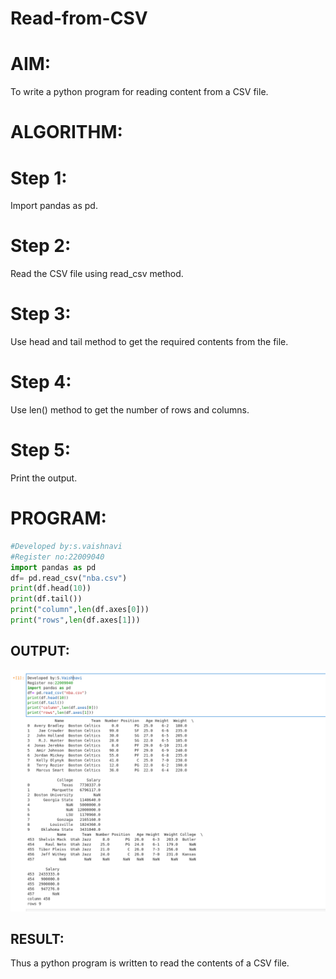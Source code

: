 # Read-from-CSV

# AIM:
To write a python program for reading content from a CSV file.

# ALGORITHM:

# Step 1:
Import pandas as pd.
# Step 2:
Read the CSV file using read_csv method.
# Step 3:
Use head and tail method to get the required contents from the file.
# Step 4:
Use len() method to get the number of rows and columns.
# Step 5:
Print the output.

# PROGRAM:
```python
#Developed by:s.vaishnavi
#Register no:22009040
import pandas as pd
df= pd.read_csv("nba.csv")
print(df.head(10))
print(df.tail())
print("column",len(df.axes[0]))
print("rows",len(df.axes[1]))
```
## OUTPUT:
![](./csv.png)

## RESULT:
Thus a python program is written to read the contents of a CSV file.